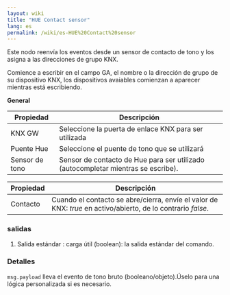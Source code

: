 ```yaml
---
layout: wiki
title: "HUE Contact sensor"
lang: es
permalink: /wiki/es-HUE%20Contact%20sensor
---
```

Este nodo reenvía los eventos desde un sensor de contacto de tono y los asigna a las direcciones de grupo KNX. 

Comience a escribir en el campo GA, el nombre o la dirección de grupo de su dispositivo KNX, los dispositivos avaiables comienzan a aparecer mientras está escribiendo.

**General**

| Propiedad | Descripción |
|-|-|
|KNX GW |Seleccione la puerta de enlace KNX para ser utilizada |
|Puente Hue |Seleccione el puente de tono que se utilizará |
|Sensor de tono |Sensor de contacto de Hue para ser utilizado (autocompletar mientras se escribe). |

|Propiedad |Descripción |
|-|-|
|Contacto |Cuando el contacto se abre/cierra, envíe el valor de KNX: _true_ en activo/abierto, de lo contrario _false_.|

### salidas

1. Salida estándar
: carga útil (boolean): la salida estándar del comando.

### Detalles

`msg.payload` lleva el evento de tono bruto (booleano/objeto).Úselo para una lógica personalizada si es necesario.
